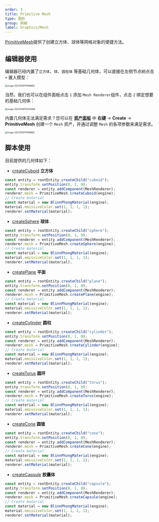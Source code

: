 ```yaml
---
order: 3
title: Primitive Mesh
type: 图形
group: 网格
label: Graphics/Mesh
---
```


[PrimitiveMesh](/apis/core/#PrimitiveMesh)提供了创建立方体、球体等网格对象的便捷方法。

## 编辑器使用

编辑器已经内置了`立方体`、`球`、`圆柱体` 等基础几何体，可以直接在左侧节点树点击 `+` 置入模型：

<img src="https://gw.alipayobjects.com/zos/OasisHub/331ff39f-54a4-4e8b-912b-e6a0cac38d71/image-20231009111916680.png" alt="image-20231009111916680" style="zoom:50%;" />

当然，我们也可以在组件面板点击 `1` 添加 `Mesh Renderer`组件，点击 `2` 绑定想要的基础几何体：

<img src="https://gw.alipayobjects.com/zos/OasisHub/b61f5f8c-1eba-4ea8-a019-f823a6c0b17d/image-20231009112014068.png" alt="image-20231009112014068" style="zoom:50%;" />

内置几何体无法满足需求？您可以在 **[资产面板](/docs/assets-interface)** 中 **右键** → **Create** → **PrimitiveMesh** 创建一个 `Mesh` 资产，并通过调整 `Mesh` 的各项参数来满足需求。

<img src="https://mdn.alipayobjects.com/huamei_yo47yq/afts/img/A*g3XwRrrVv8kAAAAAAAAAAAAADhuCAQ/original" alt="image-20231009111916680" style="zoom:50%;" />

## 脚本使用

<playground src="primitive-mesh.ts"></playground>

目前提供的几何体如下：

- [createCuboid](/apis/core/#PrimitiveMesh-createCuboid) **立方体**

```typescript
const entity = rootEntity.createChild("cuboid");
entity.transform.setPosition(0, 1, 0);
const renderer = entity.addComponent(MeshRenderer);
renderer.mesh = PrimitiveMesh.createCuboid(engine);
// Create material
const material = new BlinnPhongMaterial(engine);
material.emissiveColor.set(1, 1, 1, 1);
renderer.setMaterial(material);
```

- [createSphere](/apis/core/#PrimitiveMesh-createSphere) **球体**

```typescript
const entity = rootEntity.createChild("sphere");
entity.transform.setPosition(0, 1, 0);
const renderer = entity.addComponent(MeshRenderer);
renderer.mesh = PrimitiveMesh.createSphere(engine);
// Create material
const material = new BlinnPhongMaterial(engine);
material.emissiveColor.set(1, 1, 1, 1);
renderer.setMaterial(material);
```

- [createPlane](/apis/core/#PrimitiveMesh-createPlane) **平面**

```typescript
const entity = rootEntity.createChild("plane");
entity.transform.setPosition(0, 1, 0);
const renderer = entity.addComponent(MeshRenderer);
renderer.mesh = PrimitiveMesh.createPlane(engine);
// Create material
const material = new BlinnPhongMaterial(engine);
material.emissiveColor.set(1, 1, 1, 1);
renderer.setMaterial(material);
```

- [createCylinder](/apis/core/#PrimitiveMesh-createCylinder) **圆柱**

```typescript
const entity = rootEntity.createChild("cylinder");
entity.transform.setPosition(0, 1, 0);
const renderer = entity.addComponent(MeshRenderer);
renderer.mesh = PrimitiveMesh.createCylinder(engine);
// Create material
const material = new BlinnPhongMaterial(engine);
material.emissiveColor.set(1, 1, 1, 1);
renderer.setMaterial(material);
```

- [createTorus](/apis/core/#PrimitiveMesh-createTorus) **圆环**

```typescript
const entity = rootEntity.createChild("torus");
entity.transform.setPosition(0, 1, 0);
const renderer = entity.addComponent(MeshRenderer);
renderer.mesh = PrimitiveMesh.createTorus(engine);
// Create material
const material = new BlinnPhongMaterial(engine);
material.emissiveColor.set(1, 1, 1, 1);
renderer.setMaterial(material);
```

- [createCone](/apis/core/#PrimitiveMesh-createCone) **圆锥**

```typescript
const entity = rootEntity.createChild("cone");
entity.transform.setPosition(0, 1, 0);
const renderer = entity.addComponent(MeshRenderer);
renderer.mesh = PrimitiveMesh.createCone(engine);
// Create material
const material = new BlinnPhongMaterial(engine);
material.emissiveColor.set(1, 1, 1, 1);
renderer.setMaterial(material);
```

- [createCapsule](/apis/core/#PrimitiveMesh-createCapsule) **胶囊体**

```typescript
const entity = rootEntity.createChild("capsule");
entity.transform.setPosition(0, 1, 0);
const renderer = entity.addComponent(MeshRenderer);
renderer.mesh = PrimitiveMesh.createCapsule(engine);
// Create material
const material = new BlinnPhongMaterial(engine);
material.emissiveColor.set(1, 1, 1, 1);
renderer.setMaterial(material);
```
